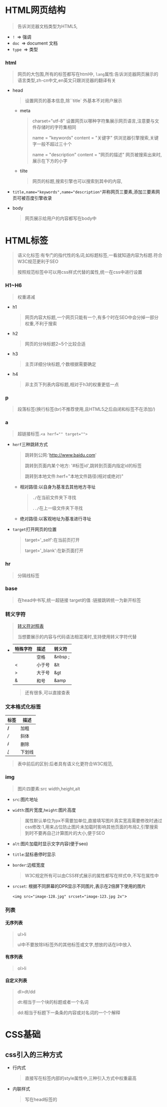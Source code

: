 # HTML网页结构

### <!doctype html>

> 告诉浏览器文档类型为HTML5,

- `! `=> 强调
- `doc `=> document 文档
- `type `=> 类型

### html

> 网页的大包围,所有的标签都写在html中,
> `lang`属性:告诉浏览器网页展示的语言类型,zh-cn中文,en英文只跟浏览器的翻译有关
- head

  > 设置网页的基本信息,除``title` 外基本不对用户展示

  - meta

    > charset="utf-8"  设置网页以哪种字符集展示网页语言,注意要与文件存储时的字符集相同
    >
    > name  = "keywords" content = "关键字" 供浏览器引擎搜索,关键字一般不超过三十个
    >
    > name  = "description" content = "网页的描述" 网页被搜索出来时,展示在下方的小字

  - tilte

    > 网页的标题,搜索引擎也可以搜索到其中的内容,

- `title,name="keywords",name="description"`并称网页三要素,添加三要素网页可被百度引擎收录

- body

  > 网页展示给用户的内容都写在body中

# HTML标签

> 语义化标签:有专门的指代性的名词,如标题标签,一看就知道内容为标题.符合W3C规范更利于SEO
>
> 按照规范标签中可以用css样式代替的属性,统一在css中进行设置

### H1~H6

> 权重递减

- h1

  > 网页内容大标题,一个网页只能有一个,有多个时在SEO中会分掉一部分权重,不利于搜索

- h2

  > 网页的分块标题2~5个比较合适

- h3

  > 主页详细分块标题,个数根据需要确定

- h4

  > 非主页下列表内容标题,相对于h3的权重更低一点

### p

> 段落标签(换行标签(br)不推荐使用,且HTML5之后自闭和标签不在添加/)

### a

> 超链接标签.`<a herf="" target="">`

- `herf`三种跳转方式

  > 跳转到公网:'http://www.baidu.com'
  >
  > 跳转到页面内某个地方: '#标签id',跳转到页面内指定id的标签
  >
  > 跳转到本地文件:herf="本地文件路径(相对或绝对)"

  - 相对路径:以自身为基准去其他地方寻址

    > `./`在当前文件夹下寻找
    >
    > `../`在上一级文件夹下寻找

  - 绝对路径:以客观地址为基准进行寻址

- `target`打开网页的位置

  > target='_self':在当前页打开
  >
  > target='_blank':在新页面打开

### hr
> 分隔线标签

### base

> 在head中书写,统一超链接 target的值 :<base target="_blank">链接跳转统一为新开标签

### 转义字符

> [转义符对照表](https://tool.oschina.net/commons?type=2)
>
> 当想要展示的内容与代码语法相混淆时,支持使用转义字符代替

- | 特殊字符 | 描述   | 转义符  |
  | -------- | ------ | ------- |
  |          | 空格   | &nbsp ; |
  | <        | 小于号 | &lt     |
  | >        | 大于号 | &gt     |
  | &        | 和号   | &amp    |

  > 还有很多,可以直接查表

### 文本格式化标签

| 标签          | 描述   |
| ------------- | ------ |
| <b> /<strong> | 加粗   |
| <i> /<em>     | 斜体   |
| <s>/<del>     | 删除   |
| <u>/<ins>     | 下划线 |

> 表中前后的区别:后者具有语义化更符合W3C规范,

### img

> 图片四要素:src width,height,alt

- `src`:图片地址

- `width`:图片宽度,`height`:图片高度

  > 属性默认单位为px不需要加单位,直接填写图片真实宽高需要修改时通过css修改:1,用来占位防止图片未加载时影响其他页面的布局2,引擎搜索到时不要再自己计算图片的大小,便于SEO

- `alt`:图片加载时显示文字内容(便于seo)

- `title`:鼠标悬停时显示

- `border`:边框宽度

  > W3C规定所有可以由CSS样式展示的属性都写在样式中,不写在属性中
  
- `srcset`: 根据不同屏幕的DPR显示不同图片,表示在2倍屏下使用的图片

  `<img src="image-128.jpg" srcset="image-123.jpg 2x"`>

### 列表

#### 无序列表

> ul>li
>
> ul中不要放除li标签外的其他标签或文字,想放的话在li中放入

#### 有序列表

> ol>li

#### 自定义列表

> dl>dt/dd
>
> dt:相当于一个块的标题或者一个名词
>
> dd:相当于标题下一条条的内容或对名词的一个个解释

# CSS基础

## css引入的三种方式

- 行内式

  > 直接写在标签内部的style属性中,三种引入方式中权重最高

- 内联样式

  > 写在head标签的<style>标签

- 外联样式

  > 在head中通过link href="css样式表地址"  rel="stylesheet",引入外部样式表
  >
  > 需要注意的是:rel属性必须写,他告诉浏览器以什么格式来解析链接的文件,不加rel属性时不生效

**规范:书写属性值的时候要 属性名+:+空格+属性值+分号**

## css选择器

> 确定样式要添加到哪个元素上面

- 标签选择器

  > 标签名+空格+大括号: div {}

- 类名选择器

  > 点+类名+空格+大括号: .类名 {}

- id选择器

  > 井号+id+空格+大括号: #id {}

- 通配符选择器

  > 选择页面的所有元素: 星号+大括号:*{}

- 复合选择器

  > 由两个或多个基础选择器通过不同的方式组合而成

  - 后代选择器

    > 父名 子名 孙名:{}

  - 子代选择器

    > 父名>子名

  - 交集选择器

    > 选中p标签中类名为one的元素:p.one{}

  - 并集选择器

    > 选中p标签和span标签:p,span {}

## css字体属性

- font-style: 斜体/正常/倾斜;

  > 斜体:italic
  >
  > 正常:normal(默认值)
  >
  > 倾斜:oblique

- font-weight: 值;

  > 值可以是:100~900(一百的倍数),normal,bold,border,lighter
  >
  > normal=>400,bold=>700

- font-size: 大小+单位;

  > 单位:px 像素点以像素点的个数为基础
  >
  > 单位:em 相对于当前对象内文本的字体尺寸大小
  >
  > 现在网络普遍使用14px+,小于12px会强制显示为12px,浏览器默认字体大小为16px
  >
  > 尽量使用双数字体大小

- font-family: 字体种类;

  > 字体格式可以是中文或英文,为中文或者英文有空格时都要加英文状态下的引号,英文字体必须在中文字之前
  >
  > 为中文时,最好通过Unicode编码转换一下,在控制台使用escape('字体名'),将的到的字符串中'%u'替换为\即可
  >
  > escape('宋体')=>'%u5B8B%u4F53'
  >
  > 例子:font-family: \5B8B\4F53; =font-family: '宋体';

- font: 字体格式 字体粗细 字体大小/行高 字体种类;

  > 简写时必须按照上面的顺序,想要省略的话其中字体大小和字体种类是不可以省略的.

## 今日规范

> 命名要具有语义性,不能使用数字,拼音,符号
>
> 命名需要多个单词的情况下,在标记语言中用横线连接,(下划线也可以但不推荐,因为有的编辑器下划线不明显),编程语言中可以使用驼峰命名
>
> 命名要进行适当的缩写,单词连接不要超过四层

# CSS样式二 外观属性

> 内联样式表和外链样式表中按照选择器的范围从上到下写,比如所有标签选择器都在所有类名选择器之上

## color颜色

> 设置文本字体颜色color: 预设单词/#十六进制/rgb(0,0,0)/rgba(0,0,0,.5);

- 预设单词:red,blue,black....
- #+十六进制,简写:形如#AABBCC简写为#ABC.#ffffff简写为#fff(节省字节)
- rgb(),根据光的三原色
- rgba(0,0,0,.5)最后一项a为透明度,0.5简写.5节省一个字节

## line-height行高

> 设置两行文字之间的间距:line-height: px/百分比

- px

  > 行高一般为自己文字尺寸+7,8px(根据凑偶数原则来选择)

- 百分比

  > 基于当前标签的字体大小,字体默认大小为16px

## text-align文本对齐方式

> text-align: center(居中)/left(居左对齐)/right(居右对齐)

## text-indent首行缩进

> px:根据像素点缩进
>
> em:根据自身字体大小进行缩进 1em为1倍

## text-decoration文本修饰

> 去除或添加标签的默认格式如a标签的下划线
>
> none:最常用(无文本修饰)
>
> underline:下划线
>
> overline:上划线
>
> line-througt:删除线

## 元素的三种展现形式

> 在默认文档流下

#### 块元素:block

> div p ul dl ol li dd dt h1~h6

- 独占一行
- 可以设置宽高内外边距,具有结构性,宽度默认为父元素内容区域的百分之百
- 内部可以放块元素或者行内元素

#### 行内元素:inline

> img span ins/u del/s em/i b/strong 等文本格式化标签

- 一行可以容纳多个
- 无法设置宽高,由内容决定宽高,水平方向的设置内外边距是有效的,垂直方向设置内外边距无效
- 内部不可以放块元素只能放行内元素(a标签除外,是为了扩展热区,用户交互响应区域,使链接方便点击)

#### 行内块元素:inline-block

> 上述两种元素的结合体,老版IE浏览器不支持	

- 一行可容纳多个
- 可设置宽高以及内外边距,默认为内容宽高
- 当多个行内块元素放在一起的时候,元素之间会有空隙是因为写标签的时候标签之间有空格

#### 标签显示模式转换:

> 块转行内:display: inline;
>
> 行内转块:display: block;
>
> 块,行内转行内块: display: inline-block;

## 今日规范

> 行内元素不换行写,包裹的元素很多也不用换行写
>
> 块级元素换行写,只包含文本或行内元素时不换行
>
> 浏览器字体最小显示12px,小于12px将自动转换为12px,默认字体为16px
>
> 图片设置宽高时只设置宽度,高度自适应 auto 保证图片不失真
>
> 内联css样式 按照选择器范围大小从上到下写,如所有的标签选择器都在所有的类选择器之上

# 盒模型

> 把页面的元素看作是一个盒子,盒模型包括:元素内容,内边距(padding),边框(border),外边距(margin).
>
> 盒模型有两种:box-sizing: content-box(默认标准盒模型),box-sizing: border-box(怪异盒模型)
>
> content-box:盒子显示的宽度=width(内容宽度)+padding+border
>
> border-box:盒子显示的宽度=width width=内容宽度+padding+border
>
> 总的来说区别在于:
>
> 	标准盒模型设置的宽度就是内容的宽度,怪异盒模型设置的宽度就是显示的总宽度
> 	
> 	怪异盒模型适合移动端布局,标准盒模型适合pc端布局
>
>
> ​	

### width 元素宽度

> 只有块级元素,行内块可以设置
> 块级元素默认为父元素的百分之百,这里的百分之百代表的是父元素宽度减去内边距后的宽度,也就是说是默认为父元素的内容宽度
> 块级元素设置百分比宽度的时候依据父级元素设置的width宽度,而不是父元素加上padding后的宽度

### height 元素高度

> 同上,只有块级元素和行内块元素可以设置,一般父盒子不设置高度,由内容撑开

### border 边框

> 盒子边框

- border-width: px;边框宽度

- border-style: none/solid(最常用);边框样式

- border-color: 颜色值;边框颜色

  > border-style: none;和border-width: 0;的区别:
  >
  > none: 表示边框无,浏览器解析时不渲染
  >
  > 0:表示边框宽度为0,浏览器解析时会解析为0;
  >
  > 两者在浏览器上的表现效果是一致的

- 简写:border:border-width  || border-style||border-color

### padding 内边距

> 内容到边框的距离

- padding-top/bottom/left/right: 上内边距/下内边距/左内边距/由内边距;

  > 简写padding: 一个值/两个值/三个值/四个值;
  >
  > 对应方向:四个方向/上下 左右/上 左右 下/上右下左

- 特性:会撑大盒子或压缩内容

  > 设置了width,height的块级元素,增大padding时会一直撑大,未设置width,height的块级元素,增大padding时会增大到父元素的百分之百后向里挤压内容,根据此特性可实现文字竖直排列

### margin 外边距

> 边框外的空白区域

- margin-top/bottom/left/right: 上外边距/下外边距/左外边距/右外边距;

- 简写与padding相同

  > 标准流中,上下盒子之间的距离,哪个盒子的外边距大取哪个,左右边距的距离为两个盒子之和

- 嵌套盒子,外边距塌陷

  > 对于两个嵌套关系的块元素,如果父元素没有上边距或者上边框,则父元素的外边距会与子元素的上外边距重合,合并后取较大值
  >
  > 解决:给父元素添加1px的上边框或者上内边距
  >
  > 给父元素设置overflow: hidden;使其BFC(块级格式化上下文)化

- 需要使用margin: 0 auto;使子元素在父元素中居中时,推荐在父元素上定义padding来挤压子元素,这样当子元素很多时浏览器不必为每个子元素进行margin: 0 auto;的计算节省性能.

### 使用优先级

> width>padding>margin(有margin塌陷问题或margin重合问题)

# CSS背景

> 通过相关属性设置容器的背景

### background-image (背景图片)

> background-image: url(图片路径);
>
> url:资源统一定位符
>
> 其中的图片路径不加引号

### background-color (背景颜色)

> 三种设置方式: background-color: 单词/#十六进制/rgb()
>
> transparent 背景颜色透明

### background-repeat (背景平铺)

> background-repeat: no-repeat(不平铺)/repeat(平铺默认)/repat-x(横向平铺)/repeat-y(纵向平铺)

### background-size (背景尺寸)

> background-size: width  height/单词(cover);
>
> width  height
>
> :px或%,只取一个值的时候优先为x赋值,y为自适应
>
> 单词:cover按比例填满容器

### background-position (背景定位)

> background-position: x y/单词(top left)	
>
> x y:px/%,只有一个值的时候x另一个值自动改为50%,取百分比的时候距离算法:距左边的距离=(盒子宽度-背景图片宽度)x横向百分比,距上边的距离=(盒子高度-背景图片高度)x纵向百分比
>
> 单词:top(距离上边0)/center(居中)/bottom(距离底边为0)/left(距离左边为零)/right (距离右边为零)

### background (复合写法)

> background: color(背景颜色) url()(背景图片路径) repeat(平铺) position(定位)/size(尺寸)
>
> 属性顺序不能错,但是可以省略某些属性
>
> position/size有一个反斜杠的原因: 这两个属性有多个值所以用/来区分哪个属性值属于哪个属性

### background-clip (图片裁剪方式)

> background-clip: content-box/border-box/padding-box;
>
> content-box: 图片只在content区域显示
>
> padding-box: 图片在content区域和padding区域显示
>
> border-box: 图片在content padding border区域都显示

### background-attachment (背景固定)

> background-attachment: fixed/scroll;
>
> fixed:图片固定不随窗口滚动.
>
> scroll:图片随窗口滚动而滚动.

### background-origin (背景位移原点位置)

> background-origin: border-box/padding-box/content-box
>
> border-box: 以边框左上角为远点
>
> padding-box: 以内边距左上角为原点(默认)
>
> content-box: 以实际内容区域为原点

# 伪类选择器

### :hover

> 在基础选择器后添加,表示鼠标移动到元素上才显示的css样式
### 今日规范
> 当不是多级导航时可直接div>a来构建,多级导航用ul>li拓展性更强
> a链接的网址最后要加/保证链接的完整性
> 复合性写法在属性大于三个的时候采用,小于三个用单例写法.否则渲染的时候也会计算其他没写的属性,浪费性能

# CSS复合选择器

### 交集选择器

> 格式:基础选择器基础选择器 {}
>
> 两个基础选择器之间没有空格
>
> 选中均符合两个选择器选择的元素

### 并集选择器

> 格式:
>
> 基础选择器,(换行)
>
> 基础选择器,(换行)
>
> 基础选择器 {}
>
> 每个选择器都要换行写
>
> 只要符合一个选择器,元素就可以被选中

### 后代选择器

> 格式: 基础选择器A(空格)基础选择器B(空格) 基础选择器C {}
>
> 基础选择器之间用空格连接
>
> 选中A下的B下的C
>
> 注意:浏览器解读时从右到左解读:先选择父标签为B的所有C标签,再选择其中以A标签为父标签的B标签
>
> 在开发中一般用多类名来代替实现相同的效果,多类名比较灵活
>
> 一般在保证确定度的前提下,选择器不超过三层

### 子代选择器

> 格式: 基础选择器A(空格)>(空格)基础选择器B {}
>
> 选中以A为父标签的所有B标签

# CSS三大特性

### 层叠性

> 是浏览器解决冲突的一种能力
>
> 如果一个属性通过两个相同的选择器作用在同一个元素上,那么后写的属性会将先写的属性层叠掉,就近原则

### 继承性

> 有时候会发现,写了标签之后会有一些样式(除默认样式外),这些样式就是从父元素继承而来
>
> 允许继承的属性: line- ,font-,text-,以这些单词开头的属性都可以继承给子元素
>
> 注意:background-color并不是继承属性,子元素有类似继承效果的原因是子元素默认背景颜色为transparent(透明)

### 优先级

> 当多个规则应用在同意元素上时:
>
> 选择器相同:层叠性
>
> 选择器不同:按照下面权重来计算

| 选择器                | 权重    |
| --------------------- | ------- |
| 通配符选择器,继承属性 | 0,0,0,0 |
| 标签选择器            | 0,0,0,1 |
| 类选择器,伪类选择器   | 0,0,1,0 |
| ID选择器              | 0,1,0,0 |
| 行内样式              | 1,0,0,0 |
| !important            | 无穷大  |

> 当出现交集,并集,后代,子代选择器的时候,权重会相应的叠加,但不会进位
>
> div ul li{} (该选择器的权重为,0,0,0,1)
>
> a:hover{} (该选择器的权重为0,0,1,1)

- 内联样式与外链样式冲突的时候,依然按照上方权重来计算:

  >  外联:#only {},内联:.div {}
  >
  >  两个选择器选择相同的元素时,会应用#only {}

## 今日规范

> 类名的简写形式:
>
> 专门设置字体的类名:fz12 {font-size: 12px;},fc999 {color: #999;0}
>
> 这种类名虽然没有语义性,以实际用途简写命名也可以

## 网页编写步骤

1. 整体预览网页

   > 浏览器F12打开控制台,快捷键crtl+shift+p打开搜索框,输入capture,选择带full的选项,会自动下载当前网页的图片,可以预览整个网页

2. 将网页文字内容,根据语义性全部写出来

3. 分析网页的布局

4. 分析基础通用样式,包括:文字大小,文字颜色,行间距,色系种类等

# CSS伪类选择器

### a标签常用伪类:

- :link {} 未访问的链接

- :visited {} 已经访问的链接

- :hover {} 鼠标经过

- : active {} 激活中

  > 书写时注意按照上面的顺序,hv包包非常hao

### vertical-align (行内(块)元素对其方式)

> vertical-align: baseline | top |middle |bottom |sub;
>
> 是给子元素设置,并不是给父元素设置
>
> 一般在同一行元素高低不同时给子元素设置

- baseline: 基线对齐(默认)

  > 在没有设置宽高的div中img图片会与父元素底部产生间隙的原因就是这个默认属性,给图片设置为middle即可,开发中一般直接将img转换为块级元素,方便简单.

- top: 顶线对其

- middle: 中线对齐

- bottom: 底线对其

- sub:  垂直对齐文本下标

# 溢出文字的隐藏

> overflow: hidden;
>
> text-overflow: ellipsis;
>
> white-space: nowrap;

### white-space (自动换行)

> normal 默认,空白会被浏览器忽略
>
> pre 空白会被浏览器保留,其行为方式类似HTML中的pre标签
>
> nowrap 文本不会换行,文本会在同一行上继续,直到遇到br
>
> pre-wrap 保留空白符序列,但是正常的进行换行
>
> pre-line 合并空白符序列,保留换行符
>
> inherit 从父元素进行继承该属性

### text-overflow 文字溢出

> clip: 修剪文本
>
> ellipsis: 显示省略号来代替文本
>
> string: 使用给定的字符串来代表被修剪的文本

- 一定首先强制一行显示,再次和overflow属性搭配使用

### 多行文本超出隐藏

```javascript
display: -webkit-box;
-webkit-box-orient: vertical;
-webkit-line-clamp: 3; /* 控制在第几行的结尾进行显示....*/
overflow: hidden; /* 高度宽度必须规定好,不然之后一行也会展示出来*/
```

> 设置line-clamp属性要搭配display: -webkit-box/-webkit-inline-box;使用,并且需设置-webkit-box-orient: vertical;
>
> 加-webkit是非标准的,有兼容问题,使用需谨慎

### opacity 透明

> 父元素设置透明后,子元素也会设置透明,即使给子元素重新设置也不可以

# css伪类选择器

### 不常用伪类选择器

- `element1+element2`: 选中紧跟这element1的element2(同级)
- `element1~element2`:选中跟在elelment1后面的所有element2标签

### 子元素伪类选择器

- `child部分`

  > div p:first-child {} 选中p标签的父元素下的第一个子元素且是p
  >
  > div p:last-child {} 选中p标签的父元素下最后一个子元素且是p
  >
  > div p:nth-child(n): 选中p标签的父级元素下第n个子元素且是p标签,冒号前面未指定类型就是选中第三个子元素 n:可以是数字,公式:2n 2n+1等

- `of-type部分`

  > div p:first-of-type {} 选中p标签的父元素中同类型(标签都为p)的标签中的第一个
  >
  > div p:last-of-type {} 选中p标签的父元素中同类型(同为p标签)的标签的最后一个
  >
  > div p:nth-of-type(n) {} 选中p标签的父元素中同类型的(同为p标签)标签的第n个
  >
  > p可以是其他基础选择器当为类名时:
  >
  > 	div .des:nth-of-type(2n) {}
  >
  > 会选中所有类名为.des的同类型(同为a,同为p)标签的偶数个

- `child`与`of-type`的区别:

  > child没有类型规定,of-type是在同类型中选择.以类名查找时子元素的类型进行分类再继续查找

- `:not(基础选择器)`排除

  > 会在选中的元素中排除掉括号中基础选择器选择的元素

### 属性选择器

> 不用写冒号 ,属性值为数字时加引号

- a[target] {} 选中设置的有target属性的所有a标签
- a[target='_self'] {} 选中target属性值为下划线self的a标签
- a[target^=nn] {} 选中target属性值以nn开头的a标签
- a[target*=nn] {} 选中target属性值中包含nn的a标签
- a[target$=nn] {} 选中target属性值中以nn结尾的a标签

# 伪元素选择器

> 与伪类选择器不同,前面使用两个引号 ::
>
> 相当于在指定位置添加了一个看不见的标签
>
> 不会相互覆盖

### 针对文本

- `::first-letter {}`

  > 首字母伪元素选择器,选中首字母

- `::first-line {}`

  > 首行伪元素选择器,选中第一行

- `::selection {}`

  > 选中文字为元素选择器,对选中的文字添加样式

### ::before/::after

> 在某个元素内部开始位置或结束位置创建一个元素,该元素为行内元素,且必须结合content属性使用

```css
div::before {
    content: '开始位置';
}
div::after {
    content: '结束位置';
}
```



# 精灵图

- 精灵图制作网址:

  [精灵图制作网]: https://www.toptal.com/developers/css/sprite-generator/

# 百度页面新闻列表与反思

### 格局和细节

> **总览网页结构**
>
> **求同存异**: 提取共有属性如颜色,字体大小,行高,相同的选中效果等,找出同一部分结构的不同之处,提前设想解决方式,后期内容变更可能出现的问题如文字溢出
>
> **考虑后期维护**:选择易于维护变更的方式编写代码结构

# 表格与表单

### 表格

> table>tr>td/th(表头)
>
> 结构标签: thead 表头部,tbody 表身体
>
> td跨行和合并:rowspan='行数'
>
> td跨列合并:rolsoan='列数'

### 表单域

>form
>
>属性: action='请求的url'  method="get/post"  name='表单名称'

### 表单控件

- input

  - type:

    > text:文本框
    >
    > password: 密码框
    >
    > radio: 单选框
    >
    > checkbox:多选框 添加checked为默认选中
    >
    > submit: 提交表单按钮
    >
    > rest: 重置表单,回清空表单的所有信息
    >
    > file: 文件上传
    >
    > HTML5新增鸡肋标签:
    >
    > number: 数字选择框
    >
    > date: 年月日选择
    >
    > time:24小时内选择
    >
    > email:邮箱输入框

  - placeholder:输入提示

- label: 输入框前的名字标签,通过for与输入框绑定

- select 下拉框

  - ```html
    <select>
        <option>选项一</option>
        <option>选项二</option>
        <option>选项三</option>
    </select>
    ```

# 浮动

> 普通流(文档流): 就是一个网页内标签元素从上到下从左到右排列顺序的意思
>
> 浮动是指: 设置了浮动属性的元素会脱离标准流的控制,移动到其父元素content区域中指定位置的过程

```css
选择器 {
    float: left/right/none;左浮动/右浮动(从做开始还是从右开始)/不浮动
}
```

### 特点:

- 设置浮动属性的元素会脱离文档流,将原来的位置空出来,其他未脱离文档流的元素会填补上去.
- 元素浮动范围为父元素的content区域
- 浮动会改变元素的显示方式为: `block`
- 浮动的父元素会高度塌陷

### 清除浮动

1. 额外标签法:

   > 在拥有浮动元素的父元素的最后元素的位置添加一个空标签,并设置`clear: both;`
   >
   > ```html
   > <style>
   >  div {
   >      clear: both;
   >  }
   > </style>
   > .
   > .
   > .
   > .
   > <div> </div>
   > ```

2. 伪元素法:

   > 在父元素的结尾添加伪元素
   >
   > ```css
   > .father :after {
   >  content: '',
   >  display: block;
   >  height: 0;
   >  clear: both;
   >  visility: hidden;
   > }
   > ```
   >
   > 其实与空标签法是一个原理,IE6-IE7不支持

3. 设置为BFC(block format content)

   > 给父元素设置: overflow: hidden/scroll/auto;(除默认值visible外)

4. 使用before和after双伪类元素清除浮动

   > ```css
   > .clearfix:before,.clearfix:after { 
   > content:"";
   > display:table;  
   > }
   > .clearfix:after {
   > clear:both;
   > }
   > .clearfix {
   > *zoom:1;
   > }
   > ```
   >
   > 进阶安全版
   >
   > ```css
   > .clearfix{
   > 	zoom:1;
   > }
   > .clearfix:after,.clearfix:before{
   >  content:"";
   >  display:table;
   > }
   > .clearfix:after{
   >  clear:both;
   >  visibility:hidden;
   >  font-size:0;
   >  height:0;
   > }
   > ```

# 版心

> 版心: 是指网页中主体内容所在的区域,一般在浏览器窗口中水平居中显示,常见的宽度值为960px,980px,1000px,1200px等

# 布局流程

> 为提高网页制作效率,布局时通常需要遵守一定的布局流程,具体如下:
>
> 1. 确定页面的版心
> 2. 分析页面中的行模块,以及每个行模块中的列模块
> 3. 制作HTML结构
> 4. CSS初始化,然后开始运用盒子模型的原理,通过DIV+CSS布局来控制网页的各个模块

### 一列固定宽度居中

![image-20220322175500622](notes.assets/image-20220322175500622.png)

### 两列左窄右宽型

![image-20220322175548363](notes.assets/image-20220322175548363.png)

### 通栏平均分布型

![image-20220322175625592](notes.assets/image-20220322175625592.png)

# 定位

> position: static/relative/absolute/fixed;(不定位/相对定位/绝对定位/固定定位)
>
> 偏移量: top定义元素相对定位位置上边的距离,同理还有bottom,left,right

### relative 相对定位

> 相对于元素在文档流的默认位置定位
>
> 1. 不脱标,依然保留文档流中原来的位置

### absolute 绝对定位

> 相对于有定位属性(static除外)的父级位置进行定位
>
> 1. 脱标,不占有原来的位置,相当于自建一个新的层级(与浮动不同,浮动只有一个层级,绝对定位可以有无数个层级)
> 2. **定位元素的宽高百分比是通过定位父级计算,而不是结构父级**
> 3. 未设置偏移量时,元素出现的位置还是文档流的位置
> 4. 绝对定位和固定定位会改变元素的显示模式为:`block`

### fixed 固定定位

> 相对于浏览器窗口(window view)进行定位,不是body什么的,html,body默认高度为零,由内容撑开

### sticky 粘性定位

> css3新增的定位方式,是相对定位和固定定位的混合,元素在滚动到特定位置之前是相对定位,超过设置的阈值就是固定定位,
>
> 元素在可视区域就是相对定位,超出可视区域就是固定定位

#### 流盒

> 粘性定位元素最近的可滚动元素:overflow的值不是visible的盒子,如果没有则表示浏览器视窗盒子

- 根据用户滚动位置进行定位
- 使用粘性定位的时候**必须**要设置,top,left,right,bottom其中的一个,这个就是阈值
- 父元素的`overflow`属性设置`scroll,auto,overlay`属性粘性定位就会失效
- 粘性定位阈值设置为父元素的高度,会失效

### 叠放次序(z-index)

> 当多个元素同时设置定位时,可能出现遮盖的现象,通过z-index设置元素的层级,显示不想被遮盖的元素
>
> 只有绝对定位,相对定位,固定定位的元素可以设置该属性
>
> 符合后来者居上和拼爹理论,即未指定z-index的元素后者先显示,指定了的元素按照z-index来显示,定位父级的层级高,子元素的层级无论多少,比较的时候都高

### 定位实现垂直水平居中

```htmL
<style>
    html,
    body {
        height: 100%;
    }
    /* 第一种,推荐*/
    .div {
        position: adsolute;
        top: 0;
        bottom: 0;
        left: 0;
        right: 0;
        height: 100px;
        width: 100px;
        margin: auto;
    }
    /*第二种*/
    .div {
        position: adsolute;
        top: 50%;
        left: 50%;
        margin-left: -50px;
        margin-top: -50px;
        height: 100px;
        width: 100px;
        margin: auto;
    }
</style>
```

### 定位使用注意

> 定位元素会脱标并且独立新开文档流层级，高度依赖定位会导致浏览器压力大，并且在后期维护中因为定位元素并不能跟随文档流进行流动，所以维护成本高。
>
> 实际开发中 能用文档流+盒子模型处理的布局 轻易不使用浮动 能用浮动处理的布局 不要使用定位 。 只有在最关键的时刻才使用定位进行布局调整。
>
> 使用推荐:
>
> **DIV+CSS>float>position**

# 编程规范HTML+CSS

## HTML

### 命名规范

> 1. 使用具有语义性的单词
>
>    	正确示范 ： wrap description title  content
>       	错误示范 :  aaaa a1 $we 4tdds
>
> 2. 多个单词用中划线连接
>
>    	正确示范 :  header-nav content-left slide-bar  
>       	错误示范 :  headernav slideBar ContentLeft
>
> 3. 命名适当缩写,单词连接不要超过四层
>
>    	正确示范 :  head-tit-ico 
>       	错误示范 :  header-title-left-logo-icon
>
> 4. 不允许使用1,2,3序号来进行命名
>
>    	正确示范: content-product
>       	错误示范: content1 content2
>
> id避免与class重名
>
> id用于识别模块和一级结构区域,且唯一,不要更改线上项目id名称

- 常用命名表:

  | 头     | header    | 内容     | content     | 尾     | footer | 导航     | nav         |
  | ------ | --------- | -------- | ----------- | ------ | ------ | -------- | ----------- |
  | 子导航 | subnav    | 栏目     | column      | 主体   | main   | 新闻     | news        |
  | 版权   | copyright | 文章列表 | list        | 加入   | joinus | 合作伙伴 | partner     |
  | 标志   | logo      | 侧栏     | sidebar     | 横幅   | banner | 状态     | status      |
  | 菜单   | menu      | 子菜单   | submenu     | 滚动   | scroll | 搜索     | search      |
  | 标签页 | tab       | 提示信息 | msg         | 小技巧 | tips   | 标题     | title       |
  | 指南   | guild     | 服务     | service     | 热点   | hot    | 下载     | download    |
  | 注册   | regsiter  | 登录条   | loginbar    | 按钮   | btn    | 投票     | vote        |
  | 注释   | note      | 友情链接 | friend-link | 外套   | wrap   | 面包屑   | bread-crumb |
  | 当前的 | current   | 购物车   | shop        | 图标   | icon   | 文本     | txt         |
  | 容器   | container | wrap     |             |        |        |          |             |

### 尽量不要有空行

### 使用转义字符

### 标签书写和嵌套

> 1. 所有标签都在英文半角状态下书写
> 2. 双标签必须闭合,但标签不写闭合符
> 3. 子级相对父级缩进两个空格
> 4. 属性值带有引号,引号的风格统一为双引或单引
> 5. 列表标签内只允许 li dt dd.
> 6. 除a标签外的行内元素,不允许嵌套块级元素
> 7. p dt h 内不能嵌套块级元素

### 图片文件的命

> 1. 图片后缀名一律小写
>
> 2. 使用间隔符`-`连接
>
>    一般背景图片用`bg-`开头
>
>    按钮用`btn-`开头
>
>    图标`icon`开头
>
>    精灵图`spr-`开头

## CSS 

### 文件顶部注释

> ```css
> /*
>  * @description xxx中文说明 
>  * @author: 作者
>  * @update: 修改人+时间
> */
> ```

### 模块注释

> ```css
> /* module: module by ..... */
> 独占一行
> ```

### 简单注释

> 也另起一行

### 特殊注释

> ```/* TODO:  .......*/```

### 全部小写

### 引号

> 全部使用双引号, 根据公司来

### css3兼容前缀

> 使用css3的属性有必要加入浏览器前缀时顺序则按照:
>
> `-webkit-/-moz-/-ms-/-o-`之后写标准属性

### css书写位置的顺序

> css样式分类
>
> 1. 决定元素或其他元素**位置**的属性:display,position,float,overflow,clear,list-style,z-index
> 2. 自身的属性: width height padding margin line-height border background
> 3. 文本属性: text- font- color
> 4. 其他属性: css3新增,zoom tranform box-shadow等
>
> 浏览器渲染的时候会先确定元素的渲染位置,然后对元素的大小等进行绘制,按照浏览器渲染规则防止'重绘'消耗性能
>
> 按照以上顺序 1>2>3>4

### 布局方式

> 使用优先级: 文档流>盒子模型(padding+margin)>浮动>定位(定位会开设很多层级,引起层级问题和性能问题)

### z-index取值范围

> | 公共头部导航           | 1999 - 2100 |
> | ---------------------- | ----------- |
> | banner与二维码等弹出层 | 999 - 1900  |
> | 页面公共底部           | 1999 - 2100 |
> | 页面公共组件           | -1 - 999    |

### css细节优化

> 1. 0后面不需要加单位,小数的单位可以省略掉0
> 2. HEX 十六进制颜色进行适当的缩写,AABBCC缩写为ABC,AAAAA缩写为AAA
> 3. 不要边框时不要写成bordr: 0;写成border: none;
> 4. 合成精灵图的时候颜色相近的放在临近的位置
> 5. 在H5 规则下script style link标签统统不写type
> 6. 为了SEO和页面的可用性,使用display: none;或text-indent: -9999px;

# CSS3新增样式

> css3是最新的css标准.css3向下兼容css2,可以理解为:为了满足网页的日渐提升的功能性,与设计美学而新增的样式

### border_radius圆角属性

> border-radius: px/%/em;
>
> 一个值: 指定四个方向的值
>
> 两个值: 分别指定左上右下 右上左下
>
> 三个值: 左上 右上左下 右下
>
> 四个值: 顺时针 左上 右上 右下 左下
>
> 四个值/四个值: 左上X 右上X 右下X 左下X/左上Y 右上Y 右下Y 左下Y

### border-image边框图片(了解)

> border-image: source width outset repeat|initial|inherit

### box-shadow盒子阴影

> box-shadow:  x(x轴偏移量) y(y轴偏移量) blur(模糊半径) spread(扩展半径) color(颜色) inset(阴影在内部)
>
> box-shadow的值可以叠加很多层,后面用逗号隔开

### css3渐变

> 可以让你在两个或多个指定的颜色之间显示平稳过渡,它定义了两种渐变类型:
>
> ​	线性渐变:(Linear Gradients)-向下/向上/向左/向右对角方向
>
> ​	径向渐变:(Radial Gradients)-有他们的中心定义
>
> background-image: linear-gradient()
>
> background-image: radial-gradient()

#### 线性渐变

> 从一个方向到另一个方向的 水平垂直斜线 渐变

- 从上到下(默认)

  > background-image: linear-gradient(#e66465, #9198e5);

- 从左到右

  > background-image: linear-gradient(to right,  red, yellow);

- 左上到右下

  > background-image: linear-gradient: (to bottom right, red ,yellow);

- 任意角度

  > background-image: linear-gradient(90deg, red, yellow)

  ![image-20220325170349020](笔记.assets/image-20220325170349020.png)

- 多种颜色

  > background-image: linear-gradient(to right, red, orange,yellow, green, blue, indigo, violet);
  >
  > 使用透明度: background-image: linear-gradient(to right, raba(4,4,4,0), rgba(0,0,0,1));

- 重复性渐变

  > background-image: repeating-linear-gradient(red, yellow 10%,green 20%);

#### 径向渐变

> 中心向外呈圆形扩散渐变
>
> background-image: radial-gradient(shape(形状),size at position,start-color,...., last-color);
>
> shape: circle(圆形) ellipse(椭圆形)

- 普通模式

  > background-image: radial-gradient(red, yellow, green);

- 分配比例

  > background-image: radial-gradient(red 50%, yellow 15%,green 60%);

- 设置形状

  > background-image: radial-gradient(circle, red, yellow,green);
  >
  > 默认为椭圆

- 重复渐变

  > background-image: reprating-radial-gradient(rea, yellow 10%,green 15%);

### css3文本补充

- text-align-last: left right justify center ;设置如何对齐最后一行或者紧挨着强制换行符之前的行
- text-overflow: clip ellipsis;规定当文本溢出包含元素时是裁剪还是省略号
- text-shadow: X Y blur color; 水平偏移值 垂直偏移值 阴影模糊值 颜色
- word-wrap: normal(单词内不换行/nowrap)

### css3transform 2D变幻

> 在2D平面上进行变幻 包括:平移(translate) 旋转(rotate) 缩放(scale) 倾斜(skew)
>
> transform: translate(20px,30px) rotate(30deg) scale(3,4) skew(20deg,30deg);
>
> transform-origin: x-axis y-axis z-axis;
>
> 注意:所有变换只是视觉效果,盒子实际不脱标,实际还是原来位置

- translate 平移

  > transform: translate(X,Y);

- rotate 旋转

  > transform: rotate(30deg);

- scale 缩放

  > transform: scale(2,3)
  >
  > 该方法增加或缩小的大小,却决于 X,Y的值

- skew 倾斜

  > transform: skew(30deg,20deg);

### css3transition 过渡

> transition: property duration timing-function delay;
>
> proerty(过渡的属性名称) width left 等数值型或color颜色  
>
> duration(过渡需要的时间) s ms
>
> timing-function(过渡速度曲线)
>
> delay 延时时长 m ms
>
> **不同属性的过渡可以叠加**: 后面加逗号可叠加其他属性的过渡效果

- timing-function 

  > | 值                            | 描述                                                         |
  > | :---------------------------- | :----------------------------------------------------------- |
  > | linear                        | 规定以相同速度开始至结束的过渡效果（等于 cubic-bezier(0,0,1,1)）。 |
  > | ease                          | 规定慢速开始，然后变快，然后慢速结束的过渡效果（cubic-bezier(0.25,0.1,0.25,1)）。 |
  > | ease-in                       | 规定以慢速开始的过渡效果（等于 cubic-bezier(0.42,0,1,1)）。  |
  > | ease-out                      | 规定以慢速结束的过渡效果（等于 cubic-bezier(0,0,0.58,1)）。  |
  > | ease-in-out                   | 规定以慢速开始和结束的过渡效果（等于 cubic-bezier(0.42,0,0.58,1)）。 |
  > | cubic-bezier(*n*,*n*,*n*,*n*) | **了解** cubic-bezier 函数中定义自己的值。可能的值是 0 至 1 之间的数值。 |

- >  cubic-bezier即为[贝兹曲线](https://www.baidu.com/s?wd=贝兹曲线&tn=44039180_cpr&fenlei=mv6quAkxTZn0IZRqIHckPjm4nH00T1YkuhR4PhwhuWfzm1wBmW7B0ZwV5Hcvrjm3rH6sPfKWUMw85HfYnjn4nH6sgvPsT6KdThsqpZwYTjCEQLGCpyw9Uz4Bmy-bIi4WUvYETgN-TLwGUv3EnHm1rHDsPWbdnHRvPHckrHbsn0)中的绘制方法。图上有四点，P0-3，其中P0、P3是默认的点，对应了[0,0], [1,1]。而剩下的P1、P2两点则是我们通过cubic-bezier()自定义的。cubic-bezier(x1, y1, x2, y2) 为自定义，x1,x2,y1,y2的值范围在[0, 1]。

  ![image-20220325180922185](笔记.assets/image-20220325180922185.png)

### css3 animation @keyframes 帧动画

> 比transition更加强大

#### @keyframes 关键帧

> 属性值: 有正常数值的变换属性 或者 颜色
>
> 元素本身不脱标,动画过程中改变位置相关属性,也会改变文档流中的位置

- ```css
  @keyframes 帧动画名称 {
  	from {
  		属性: 属性值;	
  	}
  	百分比 {
  		属性: 属性值;
  	}
  	to {
  		属性: 属性值;
  	}
  }
  或者 
  @keyframes 帧动画名称 {
  	0% {
  		属性: 属性值;
  	}
  	50% {
  		属性: 属性值;
  	}
  	100% {
  		属性: 属性值;
  	}
  } 
  ```

#### animation 播放动画

> 给设置该属性的元素播放指定的动画

- anmarion-name:  **指定播放的动画,多个动画用逗号隔开**

  > animation-name: 动画一,动画二;

- animation-duration: **长时间播放完动画**

  > animation-duration: 10s,20s;

- animation-timing-function 于transition的timing-function取值相同

- animation-delay: **动画开始时间**

- animation-iteration-count: **动画循环次数**

  > infinite 循环播放

- animation-direction :**动画播放方向**

  > 默认为normal alternate代表动画播放在第偶数次向前第奇数次反向播放

- animation-play-state: **播放状态**

  > running(播放) paused(停止) 
  >
  > 不能复合性书写

- 复合性写法:

  > animation:[<animation-name> || <animation-duration> || <animation-timing-function> || <animation-delay> || <animation-iteration-count> || <animation-direction>] [, [<animation-name> || <animation-duration> || <animation-timing-function> || <animation-delay> || <animation-iteration-count> || <animation-direction>] ]
  >
  >  animation: move 3s linear infinite;

# flex弹性布局

> display: flex;设置了该属性的容器可以称为flex容器
>
> flex容器默认存在两根轴: 主轴(默认x轴) 辅轴(默认y轴)
>
> 容器中的元素默认沿主轴排列,且子元素的显示模式强制为`block`

#### 容器属性

> 可以定义在容器中的属性

- flex-direction 设置主轴方向

  > flex-direction: row(横向即x轴)/row-reverse(反向x轴)/colum(y轴)/cloum-reverse(反向y轴);

- justify-conent 元素在主轴方向的对齐方式

  > justify-content: flex-start(对齐开始位置)/flex-end(对齐结束位置)/center(居中)/space-between(两端对齐)/space-around(元素之间间距相等,元素与边框的间距为元素间间距的一半)/space-evently(元素之间以及元素与边框之间的距离都相等)
  >
  > space-evnetly: 在苹果浏览器兼容不好,可以使用以下方式达到同样的效果
  >
  > ```css
  > .father {
  >     display: flex;
  >     justify-content: space-between;
  > }
  > .father:before,
  > .father:after {
  >     content: '',    /* 使用伪元素达到相同的效果*/
  > }
  > ```

- algin-items 元素在辅轴上的对齐方式

  > algin-items: center(居中)/flex-start(对齐开始位置)/flex-end(对齐结束位置)/streth(子元素未设置空间大小时,沿辅轴方向铺满)/baseline(使文本对齐第一个子元素文本的基线)

- flex-wrap 保证元素宽度下换行方式

  > flex-wrap: nowrap(默认不换行)/wrap(换行)/wrap-reverse(反向换行);

- algin-content: 多根辅轴(沿辅轴方向有多行)的情况下的对齐方式,

  > 值与algin-items 的值相同

#### 子元素属性

- order 元素的排列顺序,值越大越靠后

  > order: 0;默认为0

- flex-grow 定义有剩余空间时元素的放大尺寸

  > flex-grow: 0;默认为零不放大,数值好比权重
  >
  > 元素放大尺寸 = 父元素剩余空间/元素总权重*元素自身权重

- flex-shrink 定义元素缩小尺寸

  > flex-shrink: 1;默认为1等比例缩小,为0不缩小

- flex-basis 定义元素在主轴上占据的空间

  > flex-basis: auto;空间为默认大小
  >
  > 如果有剩余空间,元素会变为设置的值

- flex 复合性写法:

  > flex: flex-grow/flex-shrink/flex-basis;
  >
  > flex: 0 1 auto;默认不放大 不缩小 空间默认大小
  >
  > 后两个属性可选

- algin-slef 单独设置元素在辅轴上的位置

  > aligin-slef: auto/center/flex-start/flex-end/streth/baseline
  >
  > 可覆盖父元素的align-items属性值,默认auto,表示继承父元素的align-items属性,

### 阿里字体图标

> 字体图标体积更小,不会失真,随意改变表现样式,且可减少图片请求

1. **拷贝项目下面生成的@font-face**

   > @font-face {
   >   font-family: 'iconfont';
   >   src: url('iconfont.eot');
   >   src: url('iconfont.eot?#iefix') format('embedded-opentype'),
   >       url('iconfont.woff2') format('woff2'),
   >       url('iconfont.woff') format('woff'),
   >       url('iconfont.ttf') format('truetype'),
   >       url('iconfont.svg#iconfont') format('svg');
   > }

2. **文件下载到本地 **

   > 只需要保留只要woff2 woff ttf一步骤中用到的文件,并将一步骤中路径换成本地文件路径

3. **定义icon样式**

   > .iconfont {
   >   font-family: "iconfont" !important;
   >   font-size: 16px;
   >   font-style: normal;
   >   -webkit-font-smoothing: antialiased;
   >   -moz-osx-font-smoothing: grayscale;
   > }

4. **挑选相应图标并获取字体编码，应用于页面**

   > ```html
   > <span class="iconfont">&#x33;</span>
   > ```

# CSS高级

### 兼容处理

> 不同的用户会通过不同的浏览器访问我们的网站,我们需要针对绝大部分主流用户浏览器进行兼容处理,兼容发处理主要包括两种方案(优雅降级,渐进增强)和两种技巧(前缀兼容与HACK兼容)

#### 邀请用户升级浏览器

> 这种方式目前比较普遍,在用户通过老板浏览器登录网站的时候通过服务判断用户浏览器内核版本从而返回升级页面,省时省力但对用户不是很友好.

![image-20220329165504935](笔记.assets/image-20220329165504935.png)

#### meta强制解析模式

> x-ua-compatible 用来指定IE浏览器解析编译页面的model
>
> x-ua-compatible 头标签大小写不敏感,必须写在head中,必须在除title外的其他meta之前使用

- 使用一行代码来指定浏览器使用特定的文档模式

  ```html
  <meta http-equiv="x-ua-compatible" content="IE=9" >
  <meta http-equiv="x-ua-compatible" content="IE=8" >
  <meta http-equiv="x-ua-compatible" content="IE=7" >
  2、在一些情况下，我们需要限定浏览器对文档的解析到某一特定版本，或者将浏览器限定到一些旧版本的表现中。可以用如下的方式：
  <meta http-equiv="x-ua-compatible" content="IE=EmulateIE9" >
  <meta http-equiv="x-ua-compatible" content="IE=EmulateIE8" >
  <meta http-equiv="x-ua-compatible" content="IE=EmulateIE7" >
  使用这种写法，浏览器或者使用标准模式进行解析，或者使用 IE5 Quirks 模式进行解析。
  3、为了测试，我们也可以使用下面的语句指定浏览器按照最高的标准模式解析页面。
  <meta http-equiv="x-ua-compatible" content="IE=edge" >
  4、多个模式的指定。我们可以用逗号分割多个版本，这种情况下，浏览器会从这个列表中选择一个他所支持的最高版本来使用标准模式进行渲染。如下面的例子，在IE8进行浏览时，将会使用IE7的标准模式进行渲染，因为他本身不支持IE9和IE10。
  <meta http-equiv="x-ua-compatible" content="IE=7,9,10" >
  ```

  - 目前最实用的最新写法

    ```html
    <meta http-equiv="X-UA-Compatible" content="IE=Edge,chrome=1" >
    X-UA-Compatible定义浏览器的渲染方式；
    如果存在客户端Chrome Frame并启用，那么浏览器访问页面会被Chrome内核渲染（这一点没太大意义，因为你开发的项目不能要求用户在客户端来安装Chrome Frame）；也就是说IE浏览器变身Chrome是可以的，但前提是客户端安装了Chrome Frame
    使用IE内核浏览器来访问，会渲染至该浏览器的最高版本，比如你使用IE9浏览器，那么就算在兼容模式切换至IE7，但仍会渲染成IE9的样子（当然IE7浏览器是不会渲染成IE9的,不然想想都好美丽）。
    ```

  - 对多核浏览器(260 搜狗)等强制指定渲染内核 http://se.360.cn/v6/help/meta.html

    ```html 
    <meta name="renderer" content="webkit|ie-comp|ie-stand">
    //content的取值为webkit,ie-comp,ie-stand之一，区分大小写，分别代表用webkit内核，IE兼容内核，IE标准内核。
    ```

    //若页面需默认用极速核，增加标签

    ```html
    <meta name="renderer" content="webkit"> 
    //若页面需默认用ie兼容内核，增加标签：
    <meta name="renderer" content="ie-comp"> 
    // 若页面需默认用ie标准内核，增加标签：
    <meta name="renderer" content="ie-stand">
    ```

#### 兼容前缀

> 不同浏览器因为内核不同,针对同一条css属性的兼容支持也不同,我们可以通过加兼容前缀的方式让一些标准样式在浏览器内可以使用

| 浏览器前缀 | 浏览器                               |
| ---------- | ------------------------------------ |
| -webkit-   | Google Chrome Safari Android Browser |
| -moz-      | Firefox                              |
| -o-        | Opera                                |
| -ms-       | internet Explorer Edge               |
| -khtml-    | Konqueror                            |

- 使用方式

  > 如果css样式在主流浏览器中需要加兼容前缀才能生效,就先写兼容写法,最后写标准写法

  ```css
  .selector {
      -moz-box-shadow: 2px 2px 5px #969696; /*Firefox*/
      -webkit-box-shadow: 2px 2px 5px #969696" /*webkit*/
      box-shadow: 2px 2px 5px #969696;/*opera或ie9*/
  }
  ```

- **关于chrome浏览器内核小知识:** 

   chrome的内核确切的bai说是Chromium引擎，它是使用苹果公司的WebKit作为浏览器内核du原型，是WebKit内核的zhi一个分支。

  Chromium引擎虽然是属于WebKit的分支，却把WebKit的代码梳理得可读性提高很多，所以以前可能需要一天进行编译的代码，现在只要两个小时就能搞定。因此Chromium引擎和其它基于WebKit的引擎所渲染页面的效果也是有出入的。基于以上原因，有的地方会把Chromium引擎跟WebKit区分开来，有的地方则直接把Chromium引擎归为WebKit都是可以的。

  **关于国内浏览器内核小知识:**

  国内浏览器内核基本为webkit内核或 chrominm引擎内核 拼接 Edge 或 IE内核形成 , 比如360浏览器就有内核切换模式, 针对css属性规则上都直接沿用了webkit内核规则, 所以国内开发以chrome为开发浏览器也是考虑这层原因。

#### 兼容查询

> 学会利用工具网站 查询样式在各个浏览器的兼容情况，从而选择更合适的方案。

**工具网站**

地址： https://www.caniuse.com/

使用方法：

1. 在输入框输入需要查询兼容性的  样式属性

   ![image-20220330160146886](笔记.assets/image-20220330160146886.png)

   > 表头为不同的浏览器品牌 主要查看 IE Edge firefox chrome safari opera这几个主流浏览器的兼容情况
   > 倒数第二行是当前用户主流浏览器版本，以黑色背景包裹。为主要兼容参考
   >
   > 一般我们只看倒数三行的兼容情况
   >
   > 红色标签代表 完全不兼容
   >
   > 绿色标签代表 完全兼容
   >
   > 黄色标签代表 兼容但需要加 兼容方案

#### HACK 兼容(了解)

> hack兼容方式主要应对老版本IE浏览器(IE6 IE7 IE8 IE9) 进行单独样式处理 

```
由于不同的浏览器对CSS的支持及解析结果不一样，还由于CSS中的优先级的关系。我们就可以根据这个来针对不同的浏览器来写不同的CSS。

　　CSS Hack大致有3种表现形式，CSS类内部Hack、选择器Hack以及HTML头部引用(if IE)Hack，CSS Hack主要针对IE浏览器。　　类内部Hack：比如 IE6能识别下划线"_"和星号" * "，IE7能识别星号" * "，但不能识别下划线"_"，而firefox两个都不能认识。等等　　

选择器Hack：比如 IE6能识别*html .class{}，IE7能识别*+html .class{}或者*:first-child+html .class{}。等等　　

HTML头部引用(if IE)Hack：针对所有IE：<!--[if IE]><!--您的代码--><![endif]-->，针对IE6及以下版本：<!--[if lt IE 7]><!--您的代码--><[endif]-->这类Hack不仅对CSS生效，对写在判断语句里面的所有代码都会生效。

书写顺序，一般是将识别能力强的浏览器的CSS写在后面。这里进行简单举例 资料后配一份hack常见兼容处理方案(虽然对于当前开发环境来说基本用不上).
```

**条件注释法:** 

| 注释标识                              |                                        |
| ------------------------------------- | -------------------------------------- |
| <!--[if IE]> hello <![endif]-->       | hello只在IE浏览器显示                  |
| <!--[if IE 6]> hello <![endif]-->     | hello只在IE6浏览器显示                 |
| <!--[if gte IE 6]> hello <![endif]--> | hello只在IE6以上(包括)版本IE浏览器显示 |
| <!--[if IE 8]> hello <![endif]-->     | hello只在IE8上显示                     |
| <!--[if !IE]> hello <![endif]-->      | hello在IE浏览器上不显示                |

**属性前缀法:**

| hack       | 写法                               | IE6(S) | IE6(Q) | IE7(S) | IE7(Q) | IE8(S) | IE8(Q) | IE9(S) | IE9(Q) | IE10(S) | IE10(Q) |
| ---------- | ---------------------------------- | ------ | ------ | ------ | ------ | ------ | ------ | ------ | ------ | ------- | ------- |
| *          | *color                             | Y      | Y      | Y      | Y      | N      | Y      | N      | Y      | N       | Y       |
| +          | +color                             | Y      | Y      | Y      | Y      | N      | Y      | N      | Y      | N       | Y       |
| -          | -color                             | Y      | Y      | N      | N      | N      | N      | N      | N      | N       | N       |
| _          | _color                             | Y      | Y      | N      | Y      | N      | Y      | N      | Y      | N       | N       |
| #          | #color                             | Y      | Y      | Y      | Y      | N      | Y      | N      | Y      | N       | Y       |
| \0         | color:red\0                        | N      | N      | N      | N      | Y      | N      | Y      | N      | Y       | N       |
| \9\0       | color:red\9\0                      | N      | N      | N      | N      | N      | N      | Y      | N      | Y       | N       |
| !important | color:blue !important;color:green; | N      | N      | Y      | N      | Y      | N      | Y      | N      | Y       | Y       |

> 说明：在标准模式中
>
> - “-″减号是IE6专有的hack
> - “\9″ IE6/IE7/IE8/IE9/IE10都生效
> - “\0″ IE8/IE9/IE10都生效，是IE8/9/10的hack
> - “\9\0″ 只对IE9/IE10生效，是IE9/10的hack

```html
.selector {
	 background-color:red; /* 所有浏览器 */  
    background-color:blue !important;/* 除了ie6的浏览器 */  
    *background-color:black; /* IE6, IE7 */  
    +background-color:yellow;/* IE6, IE7*/  
    background-color:gray\9; /* IE6, IE7, IE8, IE9, IE10 */  
    background-color:purple\0; /* IE8, IE9, IE10 */  
    background-color:orange\9\0;/*IE9, IE10*/  
    _background-color:green; /* 只有IE6生效 */  
    *+background-color:pink; /*  只有IE7生效 具体小版本有差别 */  
}
```

**选择器前缀法:** 



*html *前缀只对IE6生效*

+html *+前缀只对IE7生效     

@media \0screen {body { background: red; }}只对IE8有效

@media \0screen\,screen\9{body { background: blue; }}只对IE6/7/8有效

@media screen\0 {body { background: green; }} 只对IE8/9/10有效

@media screen and (min-width:0\0) {body { background: gray; }} 只对IE9/10有效

@media screen and (-ms-high-contrast: active), (-ms-high-contrast: none) {body { background: orange; }} 只对IE10有效等等



#### 优雅降级和渐进增强（取决于需求）

> 什么是渐进增强（progressive enhancement）、优雅降级（graceful degradation）呢？
>
> 渐进增强 progressive enhancement：
>
> 针对低版本浏览器进行构建页面，保证最基本的功能，然后再针对高级浏览器进行效果、交互等改进和追加功能达到更好的用户体验。
>
> 农村包围城市的味道 
> 先说一个简单的例子，例如先完成了页面的基本布局，没有任何特效，那么加个小动画，加个文字阴影等，就是**渐进增强**了

  

>  <b>优雅降级 graceful degradation：</b>
>
>  一开始就构建完整的功能，然后再针对低版本浏览器进行兼容。
>
>  类似蹦极，由高处往低处下落
>
>  让一部分人先富起来带动另一部分人富起来的感觉



> 区别：渐进增强是向上兼容，优雅降级是向下兼容。

> 建议： 现在互联网发展很快， 连微软公司都抛弃了ie浏览器，转而支持 edge这样的高版本浏览器，我们很多情况下没有必要再时刻想着低版本浏览器了，而是一开始就构建完整的效果，根据实际情况，修补低版本浏览器问题。

### 3D变换transform3D

> 3D变形涉及的属性主要是transform-origin、transform、transform-style、perspective、perspective-origin、backface-visibility

#### 坐标轴

在了解透视之前，首先要先了解坐标轴。3D变形与2D变形最大的不同就在于其参考的坐标轴不同。2D变形的坐标轴是平面的，只存在x轴和y轴，而3D变形的坐标轴则是x、y、z三条轴组成的立体空间，x轴正向、y轴正向、z轴正向分别朝向右、下和屏幕外

简单记住他们的坐标：

 x左边是负的，右边是正的

y 上面是负的， 下面是正的

z 里面是负的， 外面是正的

![image-20220330170820054](笔记.assets/image-20220330170820054.png)

#### 透视(perspective)

> 电脑显示屏是一个2D平面，图像之所以具有立体感（3D效果），其实只是一种视觉呈现，通过透视可以实现此目的。
>
> 透视可以将一个2D平面，在转换的过程当中，呈现3D效果。
>
> - 透视原理： 近大远小 。
> - 浏览器透视：把近大远小的所有图像，透视在屏幕上。
> - perspective：视距，表示视点距离屏幕的长短。视点，用于模拟透视效果时人眼的位置
>
> 注：并非任何情况下需要透视效果，根据开发需要进行设置。
>
> perspective 一般作为一个属性，设置给父元素，作用于所有3D转换的子元素
>
> 理解透视距离原理：
>
> d: 3D坐标系 z轴的长度
>
> z: 元素沿着Z轴移动的距离

#### perspective

> 设置景深,就是Z轴的深度,perspective属性只影响3D转换元素
>
> perspective: 1000px;

#### transform-style 

> 使被转换的子元素保留其 3D 转换,给父元素设置
>
> ```
> transform-style: flat|preserve-3d;
> ```
>
> | 值          | 描述                       |
> | :---------- | :------------------------- |
> | flat        | 子元素将不保留其 3D 位置。 |
> | preserve-3d | 子元素将保留其 3D 位置。   |

#### translate3d(x,y,z)/rotate3d(x,y,z,角度)

> 其中，x和y可以是长度值，也可以是百分比，百分比是相对于其本身元素水平方向的宽度和垂直方向的高度和；z只能设置长度值

#### perspective-origin

> 默认情况下， 坐标系的Z轴位于父元素的水平中线与垂直中线的交界处, 我们也可以通过设置perspective-origin来调整位置

```
使用绝对定位样式移动元素时, 此时坐标系的X轴和Y轴以设置了相对定位的祖先元素的中点为原点
```

```
使用transform的位移样式或是相对定位样式移动元素时, 此时坐标系的X轴和Y轴以元素的中点为原点\
```

> 要注意的是, 在调整z轴的位置的时候 用户的视角也会跟着发生变化

### visibility 

> visibility 控制一个元素是否可见

```
visibility: visible(默认) | hidden
```

设置为 hidden 时 元素不可见但是保留渲染位置 只是视觉上的看不见 

**注意:** display:none; 实现的效果是 元素不进行渲染 在页面上不存在 与 visibility有本质区别   

- 使用display：
  - 1、visibility具有继承性，给父元素设置visibility:hidden;子元素也会继承这个属性。但是如果重新给子元素设置visibility: visible,则子元素又会显示出来。这个和display: none有着质的区别
  - 2、visibility: hidden不会影响计数器的计数，如图所示，visibility: hidden虽然让一个元素不见了，但是其计数器仍在运行。这和display: none完全不一样
  - 3、CSS3的transition支持visibility属性，但是并不支持display，由于transition可以延迟执行，因此可以配合visibility使用纯css实现hover延时显示效果。提高用户体验。
  - 4、visibility:hidden 会被子元素继承，可以通过设置子元素visibility:visible 使子元素显示出来
  - 5、opacity: 0 也会被子元素继承，但是不能通过设置子元素opacity: 0使其重新显示

### FC(格式化上下文)

> FC的全程为： Formatting contexts 格式化上下文
>
> 它是页面中的一块渲染区域，并且有一套自己的渲染规则，他决定了元素如何定位以及和其他元素的作用关系

#### IFC

> inline Formatting Contexts直译为“内联格式化上下文”，
>
> 控制行内元素的显示规则：IFC的line box(线框)高度由其包含行内元素中最高的实际高度计算而来，（不受竖直方向padding和margin影响）
>
> IFC中的line box一般左右紧贴整个IFC,但会以为float元素而扰乱，float元素会位于IFC和line box之间，使得line box宽度缩短。同一个IFC下的多个line box高度不同

#### FFC

> Flex Formatting Contexts 直译为”自适应格式化上下文“，display值为flex，inline-flex的元素会自动生成自适应容器，flex box由伸缩容器和伸缩项目组成。
>
> 通过设置元素的display属性为flex或inline-flex可以得到一个伸缩容器。设置为flex属性的容器被渲染成一个块级元素，而设置了inline-flex的容器则渲染为一个行内元素。伸缩容器中每一个子元素都是一个伸缩项目，伸缩项目可以是任意数量的，伸缩容器外和伸缩项目内的一切元素都不受影响。
>
> 简单的说，FFC定义了伸缩容器内伸缩项目该如何布局。

#### GFC (了解)

> GridLayout Formatting Contexts 直译为“网格布局格式化上下文”，当为一个元素设置display值为grid的时候，此元素将会获得一个独立的渲染区域，我们可以通过在网格容器（grid container）上定义网格 定义行（grid definition rows）和网格定义列（grid definition columns)属性各在网格项目（grid item)上定义网格行（grid row)和网格列（grid columns)为每一个网格项目（fird item）定义未知和空间。
>
> 那么GFC有什么用呢,和table又有什么区别呢?首先同样是一个二维的表格,但GridLayout会有更加丰富的属性来控制行列,控制对齐以及更为精细的渲染语义和控制。

#### BFC

> block Formatting Contexts 直译为块级格式化上下文，就是页面上一个独立的渲染区域，容器里面的子元素不会在布局上影响到外面的元素，反之也是如此。

- **BFC形成条件**

  > 1. 根元素
  > 2. float属性不为none
  > 3. position属性为absolute 或 fixed
  > 4. display为inline-block,table-cell,table-caption,flex,inline-flex
  > 5. overflow不为visible
  >
  > 作用：形成一个完全独立的大箱子 箱子中的子元素与外部元素隔绝开来，不管内部元素怎么搞都不会影响到外部，内部形成一个独立的文档流（官话：他决定了元素如何对齐内容定位以及与其他子元素的关系和相互作用当涉及到可视化布局的时候BFC提供一个环境HTML元素在这个环境下按照颐堤港规则布局

- **BFC特性**

  > 1. BFC中盒子从顶端开始垂直的一个接一个排列
  > 2. 盒子垂直方向的距离由margin决定。属于同一个BFC的两个相邻盒子margin会重叠
  > 3. 在BFC中，每个盒子的左外边缘margin-left会触碰到容器的左边缘border-left
  >    1. BFC区域不会与浮动的盒子产生交集，而是紧贴浮动边缘
  >    2. 计算BFC的高度时，自然也会检测浮动的盒子高度
  >
  > 他是一个独立渲染区域，只有Block-level box参与，它规定了内部的Block-level Box如何布局，并与这个区域外部毫不相干

### iframe 内联框架

> src 网址
>
> width，height:宽高
>
> frameboder: 界面边框，默认为1，常用为0
>
> name
>
> scrolling:滚动条默认auto
>
> srcdoc: 值为HTML标签，

### CSS细节技巧

#### padding margin 百分比

> 百分比的值以父元素宽度为基础，不以高度为基础
>
> 利用这一特性可以配合定位解决图片渲染失败或延迟导致盒子高度不统一出现的频闪问题

#### 视口单位

> vw 视口宽度单位 1vw 视口宽度的1%
>
> vh 视口高度单位 1vh视高度的1%
>
> vmin 选择当前窗口vw和wh中最小的那个
>
> vmax 选取当前窗口宽度或高度中最大的那个

- ![image-20220409190829619](笔记.assets/image-20220409190829619.png)

#### 文本模糊&文本不可选中

> ```html
> .text {
> 	text-shadow: #111 0 0 5px;
> 	user-select: none; /*文字是否可选*/
> }
> ```

#### 标签可编辑属性contentEditable

> contentEditable 属性指定元素内容是否可编辑

- ```html
  style标签也可以放在body中，并且也可以添加contenteditable 属性，这就造成我们可以实时编辑样式表。
  
  <!DOCTYPE html>
  <html>
      <body>
          <style style="display:block" contentEditable>
              body { color: blue }
          </style>
      </body>
  </html>
  ```

#### 页面资源缓存问题

> 客户端浏览器在请求一个文件的时候，发现自己的缓存的文件有Last Modified(最后修改时间)，那么请求中会包含If Mopdified Since(修改时间)，这个时间就是缓存文件的Last modified.因此，如果请求中包含if Modified Since就说明文件已经有缓存在客户端。服务端只用判断这个时间和当前请求的文件的修改时间就可以确定是返回304（表示去缓存中取资源）还是200

![image-20220409192930109](笔记.assets/image-20220409192930109.png)

对于静态文件如css 图片等服务器会自动完成Last Modified和If Modified Since的比较，完成缓存或者更新，但对于动态页面（动态产生的页面），往往没有包含Last Modified信息，这样浏览器，网关就不会做缓存，也就是每次请求的时候都完成一个200的请求

##### 文件版本号

>  <link rel="stylesheet" href="css/reset.css?20200708200603">

**问题**

当用户浏览过网页后，服务端资源文件发生变化时，浏览器无法确定资源文件是否修改，还会从缓存中读取文件

**作用**

> 1. 用户浏览器请求文件后会设置文件请求间隔（间隔内都从本地文件中读取该资源），这导致用户之间的间隔不尽相同，给文件添加版本号后当页面资源发生变化时，可以保证用户同时请求最新的资源文件
> 2. 防止资源文件修改后，浏览器端没发现

#### 固定定位的盒子靠近版心右侧对齐

![image-20220409234121179](笔记.assets/image-20220409234121179.png)

子盒子固定定位left: 50%; margin-left: 50%;因为margin的百分比是根据父盒子宽度来计算的 。